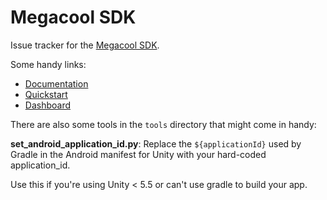# Megacool SDK

Issue tracker for the [Megacool SDK](https://megacool.co).

Some handy links:

* [Documentation](https://docs.megacool.co)
* [Quickstart](https://docs.megacool.co/quickstart)
* [Dashboard](https://dashboard.megacool.co)


There are also some tools in the `tools` directory that might come in handy:

**set_android_application_id.py**: Replace the `${applicationId}` used by Gradle
in the Android manifest for Unity with your hard-coded application_id.

Use this if you're using Unity < 5.5 or can't use gradle to build your app.
